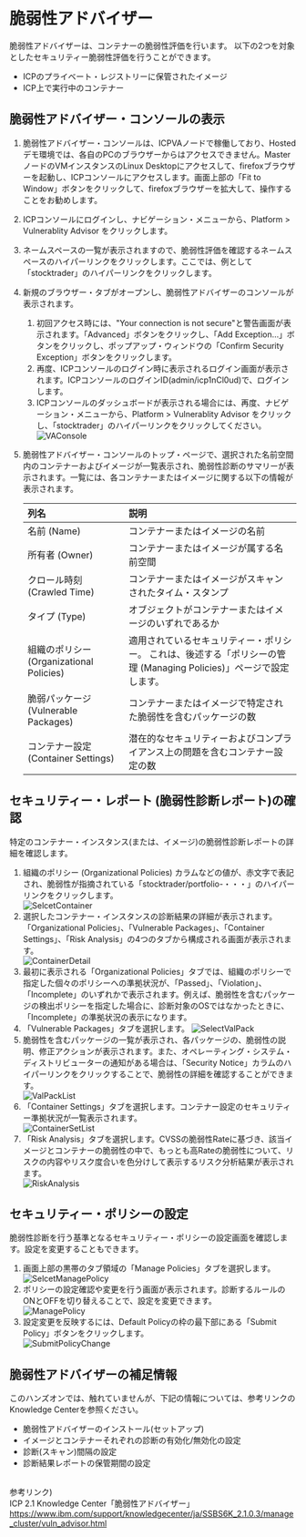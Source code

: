 # 脆弱性アドバイザー

脆弱性アドバイザーは、コンテナーの脆弱性評価を行います。
以下の2つを対象としたセキュリティー脆弱性評価を行うことができます。
- ICPのプライベート・レジストリーに保管されたイメージ
- ICP上で実行中のコンテナー

## 脆弱性アドバイザー・コンソールの表示
1. 脆弱性アドバイザー・コンソールは、ICPVAノードで稼働しており、Hostedデモ環境では、各自のPCのブラウザーからはアクセスできません。MasterノードのVMインスタンスのLinux Desktopにアクセスして、firefoxブラウザーを起動し、ICPコンソールにアクセスします。画面上部の「Fit to Window」ボタンをクリックして、firefoxブラウザーを拡大して、操作することをお勧めします。
1. ICPコンソールにログインし、ナビゲーション・メニューから、Platform > Vulnerablity Advisor をクリックします。
1. ネームスペースの一覧が表示されますので、脆弱性評価を確認するネームスペースのハイパーリンクをクリックします。ここでは、例として「stocktrader」のハイパーリンクをクリックします。
1. 新規のブラウザー・タブがオープンし、脆弱性アドバイザーのコンソールが表示されます。
    1. 初回アクセス時には、"Your connection is not secure"と警告画面が表示されます。「Advanced」ボタンをクリックし、「Add Exception...」ボタンをクリックし、ポップアップ・ウィンドウの「Confirm Security Exception」ボタンをクリックします。
    1. 再度、ICPコンソールのログイン時に表示されるログイン画面が表示されます。ICPコンソールのログインID(admin/icp1nCl0ud)で、ログインします。
    1. ICPコンソールのダッシュボードが表示される場合には、再度、ナビゲーション・メニューから、Platform > Vulnerablity Advisor をクリックし、「stocktrader」のハイパーリンクをクリックしてください。
  <br>![VAConsole](https://github.com/ICpTrial/ICPTrialJapan/blob/master/VA/pics/VA010_console.png)
1. 脆弱性アドバイザー・コンソールのトップ・ページで、選択された名前空間内のコンテナーおよびイメージが一覧表示され、脆弱性診断のサマリーが表示されます。一覧には、各コンテナーまたはイメージに関する以下の情報が表示されます。

    |列名|説明|
    |:---|:---|
    | 名前 (Name) | コンテナーまたはイメージの名前|
    |所有者 (Owner) | コンテナーまたはイメージが属する名前空間|
    |クロール時刻 (Crawled Time) | コンテナーまたはイメージがスキャンされたタイム・スタンプ|
    |タイプ (Type) | オブジェクトがコンテナーまたはイメージのいずれであるか|
    |組織のポリシー (Organizational Policies) | 適用されているセキュリティー・ポリシー。 これは、後述する「ポリシーの管理 (Managing Policies)」ページで設定します。|
    |脆弱パッケージ (Vulnerable Packages) | コンテナーまたはイメージで特定された脆弱性を含むパッケージの数|
    |コンテナー設定 (Container Settings) | 潜在的なセキュリティーおよびコンプライアンス上の問題を含むコンテナー設定の数|

## セキュリティー・レポート (脆弱性診断レポート)の確認
特定のコンテナー・インスタンス(または、イメージ)の脆弱性診断レポートの詳細を確認します。
1. 組織のポリシー (Organizational Policies) カラムなどの値が、赤文字で表記され、脆弱性が指摘されている「stocktrader/portfolio-・・・」のハイパーリンクをクリックします。
<br>![SelcetContainer](https://github.com/ICpTrial/ICPTrialJapan/blob/master/VA/pics/VA020_ViolatedContainer.png)
1. 選択したコンテナー・インスタンスの診断結果の詳細が表示されます。「Organizational Policies」、「Vulnerable Packages」、「Container Settings」、「Risk Analysis」の4つのタブから構成される画面が表示されます。
<br>![ContainerDetail](https://github.com/ICpTrial/ICPTrialJapan/blob/master/VA/pics/VA030_Detail01.png)
1. 最初に表示される「Organizational Policies」タブでは、組織のポリシーで指定した個々のポリシーへの準拠状況が、「Passed」、「Violation」、「Incomplete」のいずれかで表示されます。例えば、脆弱性を含むパッケージの検出ポリシーを指定した場合に、診断対象のOSではなかったときに、「Incomplete」の準拠状況の表示になります。
1. 「Vulnerable Packages」タブを選択します。
<by>![SelectValPack](https://github.com/ICpTrial/ICPTrialJapan/blob/master/VA/pics/VA040_SelectVulPackTab.png)
1. 脆弱性を含むパッケージの一覧が表示され、各パッケージの、脆弱性の説明、修正アクションが表示されます。また、オペレーティング・システム・ディストリビューターの通知がある場合は、「Security Notice」カラムのハイパーリンクをクリックすることで、脆弱性の詳細を確認することができます。
<br>![ValPackList](https://github.com/ICpTrial/ICPTrialJapan/blob/master/VA/pics/VA050_ValPackList.png)
1. 「Container Settings」タブを選択します。コンテナー設定のセキュリティー準拠状況が一覧表示されます。
<br>![ContainerSetList](https://github.com/ICpTrial/ICPTrialJapan/blob/master/VA/pics/VA060_ContSettingList.png)
1. 「Risk Analysis」タブを選択します。CVSSの脆弱性Rateに基づき、該当イメージとコンテナーの脆弱性の中で、もっとも高Rateの脆弱性について、リスクの内容やリスク度合いを色分けして表示するリスク分析結果が表示されます。
<br>![RiskAnalysis](https://github.com/ICpTrial/ICPTrialJapan/blob/master/VA/pics/VA070_RiskAnalysis.png)

## セキュリティー・ポリシーの設定
脆弱性診断を行う基準となるセキュリティー・ポリシーの設定画面を確認します。設定を変更することもできます。
1. 画面上部の黒帯のタブ領域の「Manage Policies」タブを選択します。
<br>![SelcetManagePolicy](https://github.com/ICpTrial/ICPTrialJapan/blob/master/VA/pics/VA080_SeclectManagePoliciesTab.png)
1. ポリシーの設定確認や変更を行う画面が表示されます。診断するルールのONとOFFを切り替えることで、設定を変更できます。
<br>![ManagePolicy](https://github.com/ICpTrial/ICPTrialJapan/blob/master/VA/pics/VA090_MngPolicies.png)
1. 設定変更を反映するには、Default Policyの枠の最下部にある「Submit Policy」ボタンをクリックします。
<br>![SubmitPolicyChange](https://github.com/ICpTrial/ICPTrialJapan/blob/master/VA/pics/VA100_SubmitPolicy.png)

## 脆弱性アドバイザーの補足情報
このハンズオンでは、触れていませんが、下記の情報については、参考リンクのKnowledge Centerを参照ください。
- 脆弱性アドバイザーのインストール(セットアップ)
- イメージとコンテナーそれぞれの診断の有効化/無効化の設定
- 診断(スキャン)間隔の設定
- 診断結果レポートの保管期間の設定

<br>参考リンク)<br>
ICP 2.1 Knowledge Center「脆弱性アドバイザー」<br>
https://www.ibm.com/support/knowledgecenter/ja/SSBS6K_2.1.0.3/manage_cluster/vuln_advisor.html

